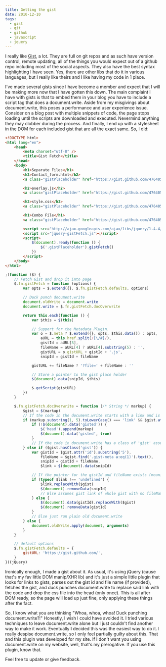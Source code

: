 ```yaml
---
title: Getting the gist
date: 2010-12-10
tags:
  - gist
  - git
  - github
  - javascript
  - jquery
---
```


I really like [Gist](https://gist.github.com/), a lot. They are full on git repos and as such have version control, remote updating, all of the things you would expect out of a github repo including most of the social aspects. They also have the best syntax highlighting I have seen. Yes, there are other libs that do it in various languages, but I really like theirs and I like having my code in 1 place.

I've made several gists since I have become a member and expect that I will be making more now that I have gotten this down. The main complaint I have with gists is that to embed them in your blog you have to include a script tag that does a document.write. Aside from my misgivings about document.write, this poses a performance and user experience issue. Consider on a blog post with multiple snippets of code, the page stops loading until the scripts are downloaded and executed. Nevermind anything they may clobber during the process. And finally, I end up with a stylesheet in the DOM for each included gist that are all the exact same. So, I did:

```html
<!DOCTYPE html>
<html lang="en">
	<head>
		<meta charset="utf-8" />
		<title>Gist Fetch</title>
	</head>
	<body>
		<h1>Separate Files</h1>
		<h2>Contact_form.html</h2>
		<a class="gistPlaceholder" href="https://gist.github.com/476405#file_contact_form.html">contact_form.html</a>

		<h2>overlay.js</h2>
		<a class="gistPlaceholder" href="https://gist.github.com/476405#file_overlay.js">overlay.js</a>

		<h2>style.css</h2>
		<a class="gistPlaceholder" href="https://gist.github.com/476405#file_style.css">style.css</a>

		<h1>Combo File</h1>
		<a class="gistPlaceholder" href="https://gist.github.com/476405">Accessible Inline Form Labels</a>

		<script src="http://ajax.googleapis.com/ajax/libs/jquery/1.4.4/jquery.min.js"></script>
		<script src="jquery-gistFetch.js"></script>
		<script>
			$(document).ready(function () {
				$('.gistPlaceholder').gistFetch()
			})
		</script>
	</body>
</html>
```

```js
;(function ($) {
	// Fetch Gist and drop it into page
	$.fn.gistFetch = function (options) {
		var opts = $.extend({}, $.fn.gistFetch.defaults, options)

		// Duck punch document.write
		document.oldWrite = document.write
		document.write = $.fn.gistFetch.docOverwrite

		return this.each(function () {
			var $this = $(this)

			// Support for the Metadata Plugin.
			var o = $.meta ? $.extend({}, opts, $this.data()) : opts,
				aURL = this.href.split(/[\/#]/),
				gistId = aURL[3],
				fileName = aURL[4] ? aURL[4].substring(5) : '',
				gistURL = o.gistURL + gistId + '.js',
				snipId = gistId + fileName

			gistURL += fileName ? '?file=' + fileName : ''

			// Store a pointer to the gist place holder
			$(document).data(snipId, $this)

			$.getScript(gistURL)
		})
	}

	$.fn.gistFetch.docOverwrite = function (/* String */ markup) {
		$gist = $(markup)
		// If the code in the document.write starts with a link and is from gist.github.com
		if (markup.substring(1, 5).toLowerCase() === 'link' && $gist.attr('href').match('gist.github.com')) {
			if (!$(document).data('gisted')) {
				$('head').append(markup)
				$(document).data('gisted', true)
			}
			// If the code in document.write has a class of 'gist' assume it's a gist
		} else if ($gist.hasClass('gist')) {
			var gistId = $gist.attr('id').substring('5'),
				fileName = $gist.find('.gist-meta a:eq(1)').text(),
				snipId = gistId + fileName,
				$link = $(document).data(snipId)

			// If the pointer for the gistId and fileName exists (meaning file specfic gist)
			if (typeof $link !== 'undefined') {
				$link.replaceWith($gist)
				$(document).removeData(snipId)
				// Else assumes gist link of whole gist with no fileName specified
			} else {
				$(document).data(gistId).replaceWith($gist)
				$(document).removeData(gistId)
			}
			// Else just run plain old document.write
		} else {
			document.oldWrite.apply(document, arguments)
		}
	}

	// default options
	$.fn.gistFetch.defaults = {
		gistURL: 'https://gist.github.com/',
	}
})(jQuery)
```

Ironically enough, I made a gist about it. As usual, it's using jQuery (cause that's my fav little DOM manip/XHR lib) and it's just a simple little plugin that looks for links to gists, parses out the gist id and file name (if provided), fetches the gist, and duck punches document.write to replace said link with the code and drop the css file into the head (only once). This is all after DOM ready, so the page will load up just fine, only applying these things after the fact.

So, I know what you are thinking "Whoa, whoa, whoa! Duck punching document.write?!" Honestly, I wish I could have avoided it. I tried various techniques to leave document.write alone but I just couldn't find another way to make it work. Eventually I decided this was the easiest way to do it. I really despise document.write, so I only feel partially guilty about this. That and this plugin was developed for my site. If I don't want you using document.write on my website, well, that's my prerogative. If you use this plugin, know that.

Feel free to update or give feedback.
